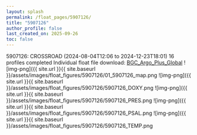 ```yaml
---
layout: splash
permalink: /float_pages/5907126/
title: "5907126"
author_profile: false
last_created_on: 2025-09-26
toc: false
---
```

 
5907126: CROSSROAD (2024-08-04T12:06 to 2024-12-23T18:01)
16 profiles completed
Individual float file download: [BGC_Argo_Plus_Global](https://ftp.soest.hawaii.edu/bgc_argo_plus/Individual_Floats/outliers_removed/5907126_Sprof_processed.nc)
![img-png]({{ site.url }}{{ site.baseurl }}/assets/images/float_figures/5907126/01_5907126_map.png
![img-png]({{ site.url }}{{ site.baseurl }}/assets/images/float_figures/5907126/5907126_DOXY.png
![img-png]({{ site.url }}{{ site.baseurl }}/assets/images/float_figures/5907126/5907126_PRES.png
![img-png]({{ site.url }}{{ site.baseurl }}/assets/images/float_figures/5907126/5907126_PSAL.png
![img-png]({{ site.url }}{{ site.baseurl }}/assets/images/float_figures/5907126/5907126_TEMP.png
